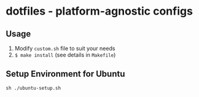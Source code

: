 dotfiles - platform-agnostic configs
========

## Usage

1. Modify `custom.sh` file to suit your needs
2. `$ make install` (see details in `Makefile`)

## Setup Environment for Ubuntu

`sh ./ubuntu-setup.sh`
